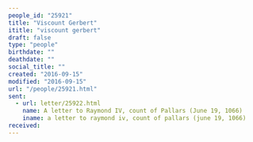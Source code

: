 ```yaml
---
people_id: "25921"
title: "Viscount Gerbert"
ititle: "viscount gerbert"
draft: false
type: "people"
birthdate: ""
deathdate: ""
social_title: ""
created: "2016-09-15"
modified: "2016-09-15"
url: "/people/25921.html"
sent:
  - url: letter/25922.html
    name: A letter to Raymond IV, count of Pallars (June 19, 1066)
    iname: a letter to raymond iv, count of pallars (june 19, 1066)
received:
---
```

